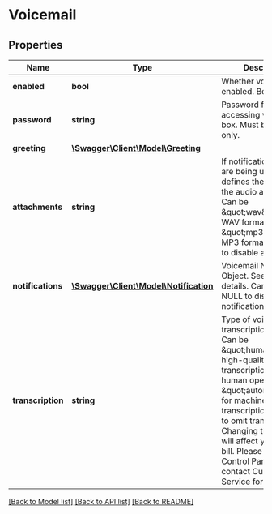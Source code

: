 # Voicemail

## Properties
Name | Type | Description | Notes
------------ | ------------- | ------------- | -------------
**enabled** | **bool** | Whether voicemail is enabled. Boolean. | [optional] 
**password** | **string** | Password for accessing voicemail box. Must be digits only. | [optional] 
**greeting** | [**\Swagger\Client\Model\Greeting**](Greeting.md) |  | [optional] 
**attachments** | **string** | If notification emails are being used, this defines the format of the audio attachments. Can be \&quot;wav\&quot; for WAV format, \&quot;mp3\&quot; for MP3 format, or NULL to disable attachments. | [optional] 
**notifications** | [**\Swagger\Client\Model\Notification**](Notification.md) | Voicemail Notifications Object. See below for details. Can be set to NULL to disable notifications. | [optional] 
**transcription** | **string** | Type of voicemail transcription to use. Can be \&quot;human\&quot; for high-quality manual transcriptions by human operators, \&quot;automated\&quot; for machine-generated transcriptions, or NULL to omit trancriptions. Changing this option will affect your monthly bill. Please see our Control Panel or contact Customer Service for details. | [optional] 

[[Back to Model list]](../README.md#documentation-for-models) [[Back to API list]](../README.md#documentation-for-api-endpoints) [[Back to README]](../README.md)


